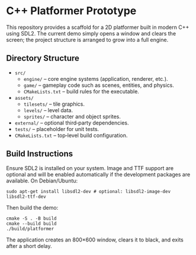 # C++ Platformer Prototype

This repository provides a scaffold for a 2D platformer built in modern C++ using SDL2. The current demo simply opens a window and clears the screen; the project structure is arranged to grow into a full engine.

## Directory Structure
- `src/`
  - `engine/` – core engine systems (application, renderer, etc.).
  - `game/` – gameplay code such as scenes, entities, and physics.
  - `CMakeLists.txt` – build rules for the executable.
- `assets/`
  - `tilesets/` – tile graphics.
  - `levels/` – level data.
  - `sprites/` – character and object sprites.
- `external/` – optional third‑party dependencies.
- `tests/` – placeholder for unit tests.
- `CMakeLists.txt` – top‑level build configuration.

## Build Instructions
Ensure SDL2 is installed on your system. Image and TTF support are optional and will be enabled automatically if the development packages are available. On Debian/Ubuntu:

```
sudo apt-get install libsdl2-dev # optional: libsdl2-image-dev libsdl2-ttf-dev
```

Then build the demo:

```
cmake -S . -B build
cmake --build build
./build/platformer
```

The application creates an 800×600 window, clears it to black, and exits after a short delay.
